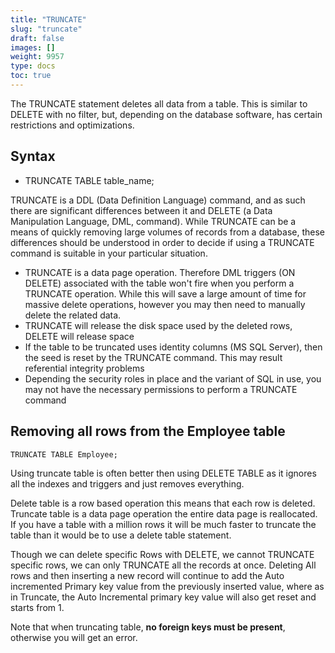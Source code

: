 ```yaml
---
title: "TRUNCATE"
slug: "truncate"
draft: false
images: []
weight: 9957
type: docs
toc: true
---
```


The TRUNCATE statement deletes all data from a table. This is similar to DELETE with no filter, but, depending on the database software, has certain restrictions and optimizations.

## Syntax
 - TRUNCATE TABLE  table_name;



TRUNCATE is a DDL (Data Definition Language) command, and as such there are significant differences between it and DELETE (a Data Manipulation Language, DML, command). While TRUNCATE can be a means of quickly removing large volumes of records from a database, these differences should be understood in order to decide if using a TRUNCATE command is suitable in your particular situation.

- TRUNCATE is a data page operation. Therefore DML triggers (ON DELETE) associated with the table won't fire when you perform a TRUNCATE operation. While this will save a large amount of time for massive delete operations, however you may then need to manually delete the related data.
- TRUNCATE will release the disk space used by the deleted rows, DELETE will release space
- If the table to be truncated uses identity columns (MS SQL Server), then the seed is reset by the TRUNCATE command. This may result referential integrity problems
- Depending the security roles in place and the variant of SQL in use, you may not have the necessary permissions to perform a TRUNCATE command

## Removing all rows from the Employee table
    TRUNCATE TABLE Employee;

Using truncate table is often better then using DELETE TABLE as it ignores all the indexes and triggers and just removes everything.

Delete table is a row based operation this means that each row is deleted. Truncate table is a data page operation the entire data page is reallocated. If you have a table with a million rows it will be much faster to truncate the table than it would be to use a delete table statement.

Though we can delete specific Rows with DELETE, we cannot TRUNCATE specific rows, we can only TRUNCATE all the records at once. Deleting All rows and then inserting a new record will continue to add the Auto incremented Primary key value from the previously inserted value, where as in Truncate, the Auto Incremental primary key value will also get reset and starts from 1.

Note that when truncating table, **no foreign keys must be present**, otherwise you will get an error.

